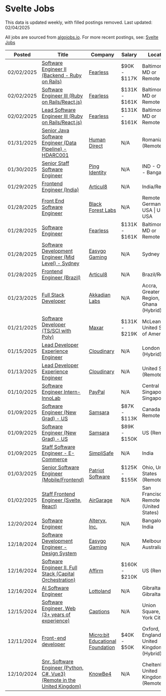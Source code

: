 # Svelte Jobs

This data is updated weekly, with filled postings removed. Last updated: 02/04/2025

All jobs are sourced from [algojobs.io](https://algojobs.io/). For more recent postings, see: [Svelte Jobs](https://algojobs.io/jobs/svelte)

| Posted | Title | Company | Salary | Location |
| --- | --- | --- | --- | --- |
| 02/02/2025 | [Software Engineer II (Backend - Ruby on Rails)](https://algojobs.io/jobs/3017701) | [Fearless](https://algojobs.io/company/fearless/) | $90K - $117K | Baltimore, MD or Remote |
| 02/02/2025 | [Software Engineer III (Ruby on Rails/React.js)](https://algojobs.io/jobs/3017706) | [Fearless](https://algojobs.io/company/fearless/) | $131K - $161K | Baltimore, MD or Remote |
| 02/02/2025 | [Lead Software Engineer III (Ruby on Rails/React.js)](https://algojobs.io/jobs/3017703) | [Fearless](https://algojobs.io/company/fearless/) | $131K - $161K | Baltimore, MD or Remote |
| 01/31/2025 | [Senior Java Software Engineer (Data Pipeline) - HDARC001](https://algojobs.io/jobs/3027256) | [Human Direct](https://algojobs.io/company/humandirect/) | N/A | Romania (Remote) |
| 01/30/2025 | [Senior Staff Software Engineer](https://algojobs.io/jobs/3003098) | [Ping Identity](https://algojobs.io/company/pingidentity/) | N/A | IND - Office - Bangalore  |
| 01/29/2025 | [Frontend Engineer (India)](https://algojobs.io/jobs/2976890) | [Articul8](https://algojobs.io/company/articul8/) | N/A | India/Remote |
| 01/28/2025 | [Front End Software Engineer](https://algojobs.io/jobs/2973906) | [Black Forest Labs](https://algojobs.io/company/blackforestlabs/) | N/A | Remote \| Germany \| USA \| UK / USA |
| 01/28/2025 | [Software Engineer](https://algojobs.io/jobs/2976155) | [Fearless](https://algojobs.io/company/fearless/) | $131K - $161K | Baltimore, MD or Remote |
| 01/28/2025 | [Software Development Engineer (Mid Level) - Sydney](https://algojobs.io/jobs/2959574) | [Easygo Gaming](https://algojobs.io/company/easygo/) | N/A | Sydney |
| 01/28/2025 | [Frontend Engineer (Brazil)](https://algojobs.io/jobs/2976889) | [Articul8](https://algojobs.io/company/articul8/) | N/A | Brazil/Remote |
| 01/23/2025 | [Full Stack Developer](https://algojobs.io/jobs/2927390) | [Akkadian Labs](https://algojobs.io/company/akkadianlabs/) | N/A | Accra, Greater Accra Region, Ghana (Hybrid) |
| 01/21/2025 | [Software Developer (TS/SCI with Poly)](https://algojobs.io/jobs/2906891) | [Maxar](https://algojobs.io/company/maxar/) | $131K - $219K | McLean, VA, United States of America |
| 01/15/2025 | [Lead Developer Experience Engineer](https://algojobs.io/jobs/2831319) | [Cloudinary](https://algojobs.io/company/cloudinary/) | N/A | London (Hybrid) |
| 01/13/2025 | [Lead Developer Experience Engineer](https://algojobs.io/jobs/2815201) | [Cloudinary](https://algojobs.io/company/cloudinary/) | N/A | United States (Remote) |
| 01/10/2025 | [Software Engineer Intern-InnoLab](https://algojobs.io/jobs/2811305) | [PayPal](https://algojobs.io/company/paypal/) | N/A | Central Singapore, Singapore |
| 01/09/2025 | [Software Engineer (New Grad) - US](https://algojobs.io/jobs/2786630) | [Samsara](https://algojobs.io/company/samsara/) | $87K - $113K | Canada - Remote |
| 01/09/2025 | [Software Engineer (New Grad) - US](https://algojobs.io/jobs/2786629) | [Samsara](https://algojobs.io/company/samsara/) | $89K - $150K | US (Remote) |
| 01/09/2025 | [Staff Software Engineer - E-Commerce](https://algojobs.io/jobs/2784716) | [SimpliSafe](https://algojobs.io/company/simplisafe/) | N/A | India |
| 01/03/2025 | [Senior Software Engineer (Mobile/Frontend)](https://algojobs.io/jobs/2724254) | [Patriot Software](https://algojobs.io/company/patriot-software/) | $125K - $155K | Ohio, United States (Remote) |
| 01/02/2025 | [Staff Frontend Engineer (Svelte, React)](https://algojobs.io/jobs/2714420) | [AirGarage](https://algojobs.io/company/airgarage/) | N/A | San Francisco or Remote (United States) |
| 12/20/2024 | [Software Engineer](https://algojobs.io/jobs/2655501) | [Alteryx, Inc.](https://algojobs.io/company/alteryx/) | N/A | Bangalore, India |
| 12/18/2024 | [Software Development Engineer - Design System](https://algojobs.io/jobs/2627303) | [Easygo Gaming](https://algojobs.io/company/easygo/) | N/A | Melbourne, Australia |
| 12/16/2024 | [Software Engineer II, Full Stack (Capital Orchestration)](https://algojobs.io/jobs/2600687) | [Affirm](https://algojobs.io/company/affirm/) | $160K - $210K | US (Remote) |
| 12/16/2024 | [AI Software Engineer](https://algojobs.io/jobs/2599890) | [Lottoland](https://algojobs.io/company/lottoland/) | N/A | Gibraltar, Gibraltar |
| 12/15/2024 | [Software Engineer, Web (3+ years of experience)](https://algojobs.io/jobs/2592592) | [Captions](https://algojobs.io/company/captions/) | N/A | Union Square, New York City |
| 12/11/2024 | [Front-end developer](https://algojobs.io/jobs/2571081) | [Micro:bit Educational Foundation](https://algojobs.io/company/micro-bit-educational-foundation/) | $40K - $50K | Oxford, England, United Kingdom (Hybrid) |
| 12/10/2024 | [Snr. Software Engineer (Python, C#, Vue3) (Remote in the United Kingdom)](https://algojobs.io/jobs/2548792) | [KnowBe4](https://algojobs.io/company/knowbe4/) | N/A | Cheltenham, United Kingdom (Remote) |